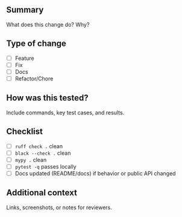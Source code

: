 ## Summary

What does this change do? Why?

## Type of change

- [ ] Feature
- [ ] Fix
- [ ] Docs
- [ ] Refactor/Chore

## How was this tested?

Include commands, key test cases, and results.

## Checklist

- [ ] `ruff check .` clean
- [ ] `black --check .` clean
- [ ] `mypy .` clean
- [ ] `pytest -q` passes locally
- [ ] Docs updated (README/docs) if behavior or public API changed

## Additional context

Links, screenshots, or notes for reviewers.

